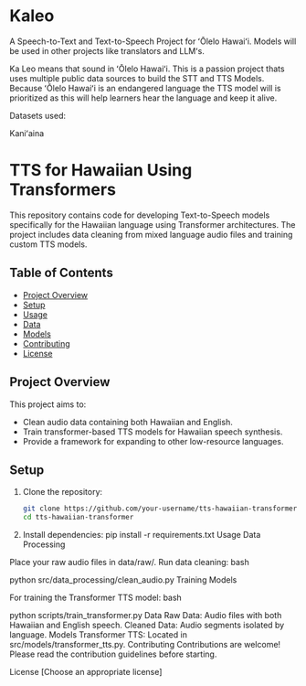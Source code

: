 # Kaleo
A Speech-to-Text and Text-to-Speech Project for ʻŌlelo Hawaiʻi. Models will be used in other projects like translators and LLMʻs.

Ka Leo means that sound in ʻŌlelo Hawaiʻi. This is a passion project thats uses multiple public data sources to build the STT and TTS Models. Because ʻŌlelo Hawaiʻi is an endangered language the TTS model will is prioritized as this will help learners hear the language and keep it alive.

Datasets used:

Kaniʻaina


# TTS for Hawaiian Using Transformers

This repository contains code for developing Text-to-Speech models specifically for the Hawaiian language using Transformer architectures. The project includes data cleaning from mixed language audio files and training custom TTS models.

## Table of Contents
- [Project Overview](#project-overview)
- [Setup](#setup)
- [Usage](#usage)
- [Data](#data)
- [Models](#models)
- [Contributing](#contributing)
- [License](#license)

## Project Overview
This project aims to:
- Clean audio data containing both Hawaiian and English.
- Train transformer-based TTS models for Hawaiian speech synthesis.
- Provide a framework for expanding to other low-resource languages.

## Setup
1. Clone the repository:
   ```bash
   git clone https://github.com/your-username/tts-hawaiian-transformer.git
   cd tts-hawaiian-transformer

2. Install dependencies:
pip install -r requirements.txt
Usage
Data Processing

Place your raw audio files in data/raw/.
Run data cleaning:
bash

python src/data_processing/clean_audio.py
Training Models

For training the Transformer TTS model:
bash

python scripts/train_transformer.py
Data
Raw Data: Audio files with both Hawaiian and English speech.
Cleaned Data: Audio segments isolated by language.
Models
Transformer TTS: Located in src/models/transformer_tts.py.
Contributing
Contributions are welcome! Please read the contribution guidelines before starting.

License
[Choose an appropriate license]